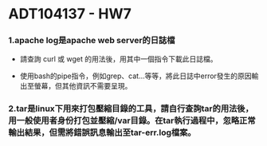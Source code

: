 # ADT104137 - HW7
### 1.apache log是apache web server的日誌檔
* 請查詢 curl 或 wget 的用法後，用其中一個指令下載此日誌檔。



* 使用bash的pipe指令，例如grep、cat...等等，將此日誌中error發生的原因輸出至螢幕，但其他資訊不需要呈現。



### 2.tar是linux下用來打包壓縮目錄的工具，請自行查詢tar的用法後，用一般使用者身份打包並壓縮/var目錄。在tar執行過程中，忽略正常輸出結果，但需將錯誤訊息輸出至tar-err.log檔案。



